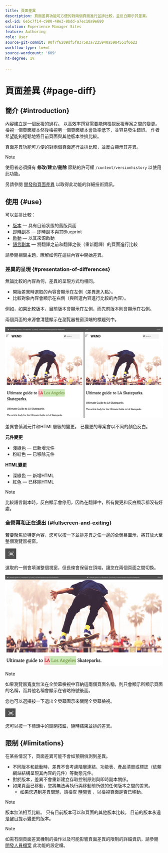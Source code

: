 ```yaml
---
title: 頁面差異
description: 頁面差異功能可方便的對兩個頁面進行並排比較，並反白顯示其差異。
exl-id: 6e5c7f14-c980-48e3-8bdd-a7ec10a9e680
solution: Experience Manager Sites
feature: Authoring
role: User
source-git-commit: 90f7f6209df5f837583a7225940a5984551f6622
workflow-type: tm+mt
source-wordcount: '609'
ht-degree: 1%

---
```


# 頁面差異 {#page-diff}

## 簡介 {#introduction}

內容建立是一個反複的過程。 以高效率撰寫需要能夠檢視反複專案之間的變更。 檢視一個頁面版本然後檢視另一個頁面版本會效率低下，並容易發生錯誤。 作者希望能夠輕鬆地將目前頁面與其他版本並排比較。

頁面差異功能可方便的對兩個頁面進行並排比較，並反白顯示其差異。

>[!NOTE]
>
>使用者必須擁有 **修改/建立/刪除** 節點的許可權 `/content/versionhistory` 以使用此功能。
>
>另請參閱 [開發和頁面差異](/help/implementing/developing/introduction/page-diff.md#operation-details) 以取得此功能的詳細技術資訊。

## 使用 {#use}

可以並排比較：

* [版本](/help/sites-cloud/authoring/sites-console/page-versions.md#comparing-a-version-with-current-page)  — 具有目前狀態的舊版頁面
* [即時副本](/help/sites-cloud/administering/msm/creating-live-copies.md#comparing-a-live-copy-page-with-a-blueprint-page)  — 即時副本與其Blueprint
* [啟動](/help/sites-cloud/authoring/launches/editing.md#comparing-a-launch-page-to-its-source-page)  — 以其來源啟動
* [語言副本](/help/sites-cloud/administering/translation/managing-projects.md#comparing-language-copies)  — 將翻譯之前和翻譯之後（重新翻譯）的頁面進行比較

請參閱相關主題，瞭解如何在這些內容中開始差異。

### 差異的呈現 {#presentation-of-differences}

無論比較的內容為何，差異的呈現方式均相同。

* 開始差異時選取的內容會顯示在左側（差異進入點）。
* 比較對象內容會顯示在右側（與所選內容進行比較的內容）。

例如，如果比較版本，目前版本會顯示在左側，而先前版本則會顯示在右側。

兩個頁面的來源會清楚顯示在瀏覽器視窗頂端的標題列中。

![版本並排檢視](/help/sites-cloud/authoring/assets/versions-side-by-side.png)

差異會偵測元件和HTML層級的變更。 已變更的專案會以不同的顏色反白。

**元件變更**

* 淺綠色 — 已新增元件
* 粉紅色 — 已移除元件

**HTML變更**

* 深綠色 — 新增HTML
* 紅色 — 已移除HTML

>[!NOTE]
>
>比較語言副本時，反白顯示會停用，因為在翻譯中，所有變更和反白顯示都沒有好處。

### 全熒幕和正在退出 {#fullscreen-and-exiting}

若要聚焦於特定內容，您可以按一下並排差異之任一邊的全熒幕圖示，將其放大至整個瀏覽器視窗。

![全熒幕按鈕](/help/sites-cloud/authoring/assets/versions-full-screen.png)

選取的一側會填滿整個視窗，但長條會保留在頂端，讓您在兩個頁面之間切換。

![全熒幕模式](/help/sites-cloud/authoring/assets/versions-full-screen-mode.png)

>[!NOTE]
>
>如果瀏覽器寬度無法在全熒幕檢視中容納這兩個頁面名稱，則只會顯示所顯示頁面的名稱，而其他名稱會顯示在省略符號後面。

您也可以選擇按一下退出全熒幕圖示來關閉全熒幕檢視。

![退出全熒幕模式](/help/sites-cloud/authoring/assets/versions-exit-full-screen.png)

您可以按一下標頭中的關閉按鈕，隨時結束並排的差異。

## 限制 {#limitations}

在某些情況下，頁面差異可能不會如預期偵測到差異。

* 不同版本和啟動時，差異不會考慮階層連結、功能表、產品清單或標誌（依賴網站結構呈現其內容的元件）等動態元件。
* 對於版本，差異不會重新建立存取控制原則與即時副本關係。
* 如果頁面已移動，您將無法再執行與移動前所做的任何版本之間的差異。
   * 如果您遇到差異問題，請檢查 [時間表](/help/sites-cloud/authoring/basic-handling.md#timeline) ，以檢視頁面是否已移動。

>[!NOTE]
>
>版本無法相互比較。 只有目前版本可以和頁面的其他版本比較。 目前的版本永遠是醒目提示變更的版本。

>[!NOTE]
>
>如需有關頁面差異機制的操作以及可能影響頁面差異的限制的詳細資訊，請參閱 [開發人員檔案](/help/implementing/developing/introduction/page-diff.md) 此功能的設定檔。
